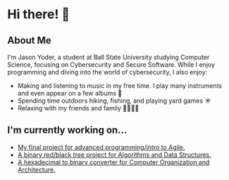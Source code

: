 <h1>Hi there! 👋</h1>

<h2>About Me</h2>
<p>I'm Jason Yoder, a student at Ball State University studying Computer Science, 
focusing on Cybersecurity and Secure Software. While I enjoy programming and diving into the world of cybersecurity, I also 
enjoy:</p>
<ul>
  <li>Making and listening to music in my free time. I play many instruments and even appear on a few albums 🎸</li>
  <li>Spending time outdoors hiking, fishing, and playing yard games ☀️</li>
  <li>Relaxing with my friends and family 👨‍👩‍👦‍👦</li>
</ul>

<h2>I'm currently working on...</h2>
<ul>
<li><a href="https://github.com/bsu-cs222-fall24-dll/Final_Project-KevinMack-JasonYoder-KolbyAlvey-BrianRaymond">My final project for advanced programming/intro to Agile.</a></li>
<li><a href="https://github.com/JasonYoder2026/Red-Black-Tree-Project">A binary red/black tree project for Algorithms and Data Structures.</a></li>
<li><a href="https://github.com/JasonYoder2026/HexadecimalToBinary">A hexadecimal to binary converter for Computer Organization and Architecture.</a></li>
</ul>
